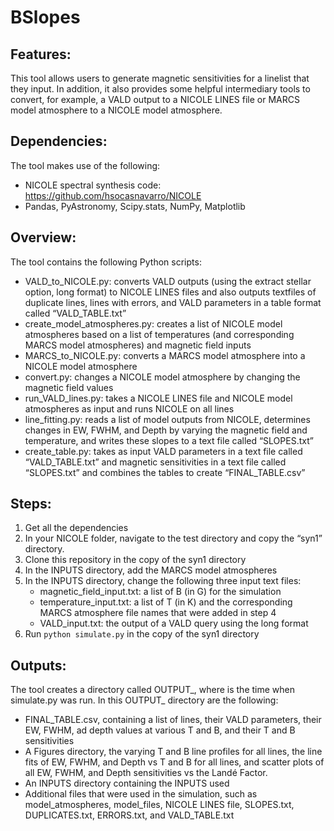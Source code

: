 # BSlopes

## Features:

This tool allows users to generate magnetic sensitivities for a linelist that they input. In addition, it also provides some helpful intermediary tools to convert, for example, a VALD output to a NICOLE LINES file or MARCS model atmosphere to a NICOLE model atmosphere. 

## Dependencies:

The tool makes use of the following:

- NICOLE spectral synthesis code: https://github.com/hsocasnavarro/NICOLE
- Pandas, PyAstronomy, Scipy.stats, NumPy, Matplotlib

## Overview:

The tool contains the following Python scripts:

- VALD_to_NICOLE.py: converts VALD outputs (using the extract stellar option, long format) to NICOLE LINES files and also outputs textfiles of duplicate lines, lines with errors, and VALD parameters in a table format called “VALD_TABLE.txt”
- create_model_atmospheres.py: creates a list of NICOLE model atmospheres based on a list of temperatures (and corresponding MARCS model atmospheres) and magnetic field inputs
- MARCS_to_NICOLE.py: converts a MARCS model atmosphere into a NICOLE model atmosphere
- convert.py: changes a NICOLE model atmosphere by changing the magnetic field values
- run_VALD_lines.py: takes a NICOLE LINES file and NICOLE model atmospheres as input and runs NICOLE on all lines
- line_fitting.py: reads a list of model outputs from NICOLE, determines changes in EW, FWHM, and Depth by varying the magnetic field and temperature, and writes these slopes to a text file called “SLOPES.txt”
- create_table.py: takes as input VALD parameters in a text file called “VALD_TABLE.txt” and magnetic sensitivities in a text file called “SLOPES.txt” and combines the tables to create “FINAL_TABLE.csv”

## Steps:

1. Get all the dependencies
2. In your NICOLE folder, navigate to the test directory and copy the “syn1” directory. 
3. Clone this repository in the copy of the syn1 directory
4. In the INPUTS directory, add the MARCS model atmospheres 
5. In the INPUTS directory, change the following three input text files:
    - magnetic_field_input.txt: a list of B (in G) for the simulation
    - temperature_input.txt: a list of T (in K) and the corresponding MARCS atmosphere file names that were added in step 4
    - VALD_input.txt: the output of a VALD query using the long format
6. Run ```python simulate.py``` in the copy of the syn1 directory

## Outputs:

The tool creates a directory called OUTPUT_<time>, where <time> is the time when simulate.py was run. In this OUTPUT_<time> directory are the following:

- FINAL_TABLE.csv, containing a list of lines, their VALD parameters, their EW, FWHM, ad depth values at various T and B, and their T and B sensitivities
- A Figures directory, the varying T and B line profiles for all lines, the line fits of EW, FWHM, and Depth vs T and B for all lines, and scatter plots of all EW, FWHM, and Depth sensitivities vs the Landé Factor. 
- An INPUTS directory containing the INPUTS used
- Additional files that were used in the simulation, such as model_atmospheres, model_files, NICOLE LINES file, SLOPES.txt, DUPLICATES.txt, ERRORS.txt, and VALD_TABLE.txt


